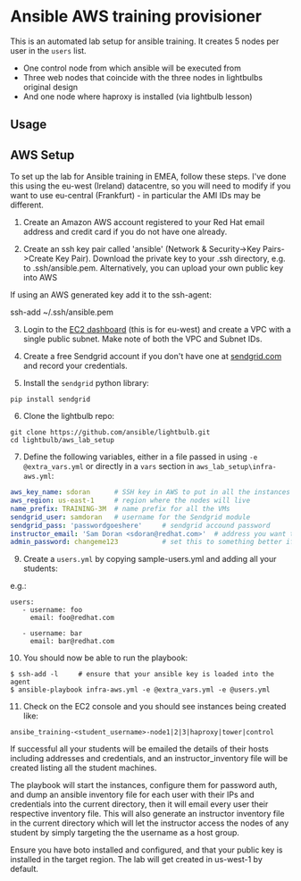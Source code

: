 Ansible AWS training provisioner
================================

This is an automated lab setup for ansible training. It creates 5 nodes per user in the `users` list.

* One control node from which ansible will be executed from
* Three web nodes that coincide with the three nodes in lightbulbs original design
* And one node where haproxy is installed (via lightbulb lesson)

Usage
-----

## AWS Setup
To set up the lab for Ansible training in EMEA, follow these steps. I've done this using the eu-west (Ireland) datacentre, so you will need to modify if you want to use eu-central (Frankfurt) - in particular the AMI IDs may be different.

1. Create an Amazon AWS account registered to your Red Hat email address and credit card if you do not have one already.

2. Create an ssh key pair called 'ansible' (Network & Security->Key Pairs->Create Key Pair). Download the private key to your .ssh directory, e.g. to .ssh/ansible.pem. Alternatively, you can upload your own public key into AWS

If using an AWS generated key add it to the ssh-agent:

ssh-add ~/.ssh/ansible.pem

3. Login to the [EC2 dashboard](https://eu-west-1.console.aws.amazon.com/ec2/v2/home?region=eu-west-1#) (this is for eu-west) and create a VPC with a single public subnet. Make note of both the VPC and Subnet IDs.

4. Create a free Sendgrid account if you don't have one at [sendgrid.com](http://sendgrid.com) and record your credentials.

5. Install the `sendgrid` python library:

`pip install sendgrid`

6. Clone the lightbulb repo:

```
git clone https://github.com/ansible/lightbulb.git
cd lightbulb/aws_lab_setup
```

7. Define the following variables, either in a file passed in using `-e @extra_vars.yml` or directly in a `vars` section in `aws_lab_setup\infra-aws.yml`:

```yaml
aws_key_name: sdoran      # SSH key in AWS to put in all the instances
aws_region: us-east-1     # region where the nodes will live
name_prefix: TRAINING-3M  # name prefix for all the VMs
sendgrid_user: samdoran   # username for the Sendgrid module
sendgrid_pass: 'passwordgoeshere'     # sendgrid accound password
instructor_email: 'Sam Doran <sdoran@redhat.com>'  # address you want the emails to arrive from
admin_password: changeme123           # set this to something better if you'd like
```

9. Create a `users.yml` by copying sample-users.yml and adding all your
students:

e.g.:

```
users:
   - username: foo
     email: foo@redhat.com

   - username: bar
     email: bar@redhat.com
```

10. You should now be able to run the playbook:

```
$ ssh-add -l     # ensure that your ansible key is loaded into the agent
$ ansible-playbook infra-aws.yml -e @extra_vars.yml -e @users.yml
```

11. Check on the EC2 console and you should see instances being created like:

```
ansibe_training-<student_username>-node1|2|3|haproxy|tower|control
```

If successful all your students will be emailed the details of their hosts including addresses and credentials, and an instructor_inventory file will be created listing all the student machines.

The playbook will start the instances, configure them for password auth, and dump an ansible inventory file for each user with their IPs and credentials into the current directory, then it will email every user their respective inventory file. This will also generate an instructor inventory file in the current directory which will let the instructor access the nodes of any student by simply targeting the the username as a host group.

Ensure you have boto installed and configured, and that your public key is installed in the target region. The lab will get created in us-west-1 by default.


